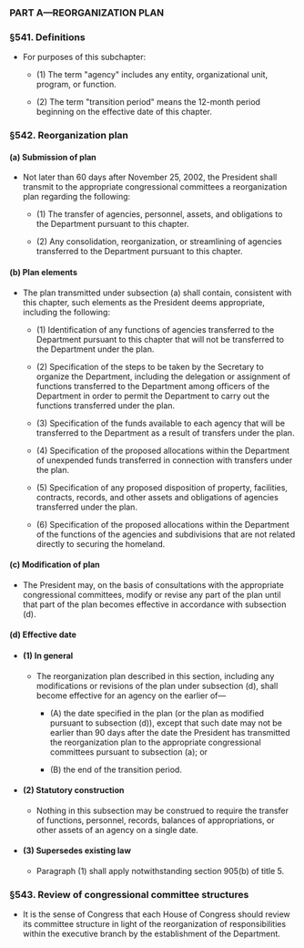 ### PART A—REORGANIZATION PLAN

### §541. Definitions
* For purposes of this subchapter:

  * (1) The term "agency" includes any entity, organizational unit, program, or function.

  * (2) The term "transition period" means the 12-month period beginning on the effective date of this chapter.

### §542. Reorganization plan
#### (a) Submission of plan
* Not later than 60 days after November 25, 2002, the President shall transmit to the appropriate congressional committees a reorganization plan regarding the following:

  * (1) The transfer of agencies, personnel, assets, and obligations to the Department pursuant to this chapter.

  * (2) Any consolidation, reorganization, or streamlining of agencies transferred to the Department pursuant to this chapter.

#### (b) Plan elements
* The plan transmitted under subsection (a) shall contain, consistent with this chapter, such elements as the President deems appropriate, including the following:

  * (1) Identification of any functions of agencies transferred to the Department pursuant to this chapter that will not be transferred to the Department under the plan.

  * (2) Specification of the steps to be taken by the Secretary to organize the Department, including the delegation or assignment of functions transferred to the Department among officers of the Department in order to permit the Department to carry out the functions transferred under the plan.

  * (3) Specification of the funds available to each agency that will be transferred to the Department as a result of transfers under the plan.

  * (4) Specification of the proposed allocations within the Department of unexpended funds transferred in connection with transfers under the plan.

  * (5) Specification of any proposed disposition of property, facilities, contracts, records, and other assets and obligations of agencies transferred under the plan.

  * (6) Specification of the proposed allocations within the Department of the functions of the agencies and subdivisions that are not related directly to securing the homeland.

#### (c) Modification of plan
* The President may, on the basis of consultations with the appropriate congressional committees, modify or revise any part of the plan until that part of the plan becomes effective in accordance with subsection (d).

#### (d) Effective date
* #### (1) In general
  * The reorganization plan described in this section, including any modifications or revisions of the plan under subsection (d), shall become effective for an agency on the earlier of—

    * (A) the date specified in the plan (or the plan as modified pursuant to subsection (d)), except that such date may not be earlier than 90 days after the date the President has transmitted the reorganization plan to the appropriate congressional committees pursuant to subsection (a); or

    * (B) the end of the transition period.

* #### (2) Statutory construction
  * Nothing in this subsection may be construed to require the transfer of functions, personnel, records, balances of appropriations, or other assets of an agency on a single date.

* #### (3) Supersedes existing law
  * Paragraph (1) shall apply notwithstanding section 905(b) of title 5.

### §543. Review of congressional committee structures
* It is the sense of Congress that each House of Congress should review its committee structure in light of the reorganization of responsibilities within the executive branch by the establishment of the Department.